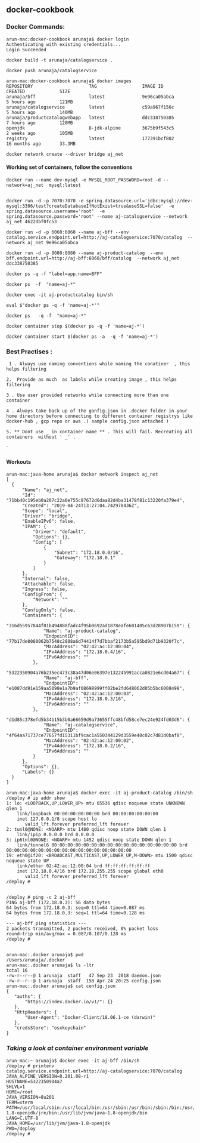 ## docker-cookbook  

### Docker Commands:


```
arun-mac:docker-cookbook arunaja$ docker login
Authenticating with existing credentials...
Login Succeeded
```
`docker build -t arunaja/catalogservice .`

`docker push arunaja/catalogservice`


```
arun-mac:docker-cookbook arunaja$ docker images
REPOSITORY                     TAG                 IMAGE ID            CREATED             SIZE
arunaja/bff                    latest              9e96ca05abca        5 hours ago         121MB
arunaja/catalogservice         latest              c59a967f156c        5 hours ago         140MB
arunaja/productcatalogwebapp   latest              ddc338750385        7 hours ago         128MB
openjdk                        8-jdk-alpine        3675b9f543c5        2 weeks ago         105MB
registry                       latest              177391bcf802        16 months ago       33.3MB

```

`docker network create --driver bridge aj_net `


#### Working set of containers, follow the conventions 

```
docker run --name dev-mysql -e MYSQL_ROOT_PASSWORD=root -d --network=aj_net  mysql:latest

```
 
``` 

docker run -d -p 7070:7070 -e spring.datasource.url='jdbc:mysql://dev-mysql:3306/test?createDatabaseIfNotExist=true&useSSL=false'  -e spring.datasource.username='root'  -e spring.datasource.password='root' --name aj-catalogservice --network aj_net 4622dbf0fc53

```

```
docker run -d -p 6060:6060 --name aj-bff --env catalog.service.endpoint.url=http://aj-catalogservice:7070/catalog  --network aj_net 9e96ca05abca
```
```
docker run -d -p 8080:8080 --name aj-product-catalog  --env bff.endpoint.url=http://aj-bff:6060/bff/catalog  --network aj_net ddc338750385
```

 

  `docker ps -q -f "label=app.name=BFF"`

`docker ps  -f  "name=aj-*" `

`docker exec -it aj-productcatalog bin/sh `
 
`eval $"docker ps -q -f 'name=aj-*'"`

`docker ps   -q -f  "name=aj-*" `

` docker container stop $(docker ps -q -f 'name=aj-*') `

` docker container start $(docker ps -a  -q -f 'name=aj-*') `


 ### Best Practises :
 
 `  1 . Always use naming conventions while naming the conatiner  , this helps filtering ` 
     
  ` 2.  Provide as much  as labels while creating image , this helps filtering `
  
  ` 3 . Use user provided networks while connecting more than one container `
    
  ` 4 . Always take back up of the gonfig.json in .docker folder in your home directory before connecting to different
        container registrys like docker-hub , gcp repo or aws .( sample config.json attached ) `
	
	5. ** Dont use _ in container name ** . This will fail. Recreating all containers  without ' _' .
   `
  
  
  
  #### Workouts 
  
  ```
 arun-mac:java-home arunaja$ docker network inspect aj_net
[
    {
        "Name": "aj_net",
        "Id": "71bb40c195eb0a207c22a0e755c87672d6daa82d4ba31478f81c13220fa379e4",
        "Created": "2019-04-24T13:27:04.742978436Z",
        "Scope": "local",
        "Driver": "bridge",
        "EnableIPv6": false,
        "IPAM": {
            "Driver": "default",
            "Options": {},
            "Config": [
                {
                    "Subnet": "172.18.0.0/16",
                    "Gateway": "172.18.0.1"
                }
            ]
        },
        "Internal": false,
        "Attachable": false,
        "Ingress": false,
        "ConfigFrom": {
            "Network": ""
        },
        "ConfigOnly": false,
        "Containers": {
            "316d55957844f01b494888fadc4f95b0692ad1878eafe601405c63d28907b159": {
                "Name": "aj-product-catalog",
                "EndpointID": "77b17de0080062b7548c2808a6d74414f7d7bbaf2173b5a595bd9d71b9320f7c",
                "MacAddress": "02:42:ac:12:00:04",
                "IPv4Address": "172.18.0.4/16",
                "IPv6Address": ""
            },
            "5322350904a76b235ec473c38a47d06e06397e13224b991acca0821e6cd04a67": {
                "Name": "aj-bff",
                "EndpointID": "e1087dd91e159aa5098e1a7b9af08698999ff02be2fd648062d05b5bc6008498",
                "MacAddress": "02:42:ac:12:00:03",
                "IPv4Address": "172.18.0.3/16",
                "IPv6Address": ""
            },
            "d1d85c378efd5b34b15b3b0a66659d9a73655ffc48bfd58ce7ec24e924fd03d6": {
                "Name": "aj-catalogservice",
                "EndpointID": "4f64aa71737ce77657fd15311bf9cac1a550344129d3559e40c02c7d81d0baf8",
                "MacAddress": "02:42:ac:12:00:02",
                "IPv4Address": "172.18.0.2/16",
                "IPv6Address": ""
            }
        },
        "Options": {},
        "Labels": {}
    }
]
```

```
arun-mac:java-home arunaja$ docker exec -it aj-product-catalog /bin/sh
/deploy # ip addr show
1: lo: <LOOPBACK,UP,LOWER_UP> mtu 65536 qdisc noqueue state UNKNOWN qlen 1
    link/loopback 00:00:00:00:00:00 brd 00:00:00:00:00:00
    inet 127.0.0.1/8 scope host lo
       valid_lft forever preferred_lft forever
2: tunl0@NONE: <NOARP> mtu 1480 qdisc noop state DOWN qlen 1
    link/ipip 0.0.0.0 brd 0.0.0.0
3: ip6tnl0@NONE: <NOARP> mtu 1452 qdisc noop state DOWN qlen 1
    link/tunnel6 00:00:00:00:00:00:00:00:00:00:00:00:00:00:00:00 brd 00:00:00:00:00:00:00:00:00:00:00:00:00:00:00:00
19: eth0@if20: <BROADCAST,MULTICAST,UP,LOWER_UP,M-DOWN> mtu 1500 qdisc noqueue state UP
    link/ether 02:42:ac:12:00:04 brd ff:ff:ff:ff:ff:ff
    inet 172.18.0.4/16 brd 172.18.255.255 scope global eth0
       valid_lft forever preferred_lft forever
/deploy #
       
```       
 ```
 /deploy # ping -c 2 aj-bff
PING aj-bff (172.18.0.3): 56 data bytes
64 bytes from 172.18.0.3: seq=0 ttl=64 time=0.087 ms
64 bytes from 172.18.0.3: seq=1 ttl=64 time=0.128 ms

--- aj-bff ping statistics ---
2 packets transmitted, 2 packets received, 0% packet loss
round-trip min/avg/max = 0.087/0.107/0.128 ms
/deploy #

```
 
 
 ```
 
 arun-mac:.docker arunaja$ pwd
/Users/arunaja/.docker
arun-mac:.docker arunaja$ ls -ltr
total 16
-rw-r--r--@ 1 arunaja  staff   47 Sep 23  2018 daemon.json
-rw-r--r--@ 1 arunaja  staff  158 Apr 24 20:25 config.json
arun-mac:.docker arunaja$ cat config.json
{
	"auths": {
		"https://index.docker.io/v1/": {}
	},
	"HttpHeaders": {
		"User-Agent": "Docker-Client/18.06.1-ce (darwin)"
	},
	"credsStore": "osxkeychain"
}
```
### _Taking a look at container environment variable_
```
arun-mac:~ arunaja$ docker exec -it aj-bff /bin/sh
/deploy # printenv
catalog.service.endpoint.url=http://aj-catalogservice:7070/catalog
JAVA_ALPINE_VERSION=8.201.08-r1
HOSTNAME=5322350904a7
SHLVL=1
HOME=/root
JAVA_VERSION=8u201
TERM=xterm
PATH=/usr/local/sbin:/usr/local/bin:/usr/sbin:/usr/bin:/sbin:/bin:/usr/lib/jvm/java-1.8-openjdk/jre/bin:/usr/lib/jvm/java-1.8-openjdk/bin
LANG=C.UTF-8
JAVA_HOME=/usr/lib/jvm/java-1.8-openjdk
PWD=/deploy
/deploy #

```
 
 
